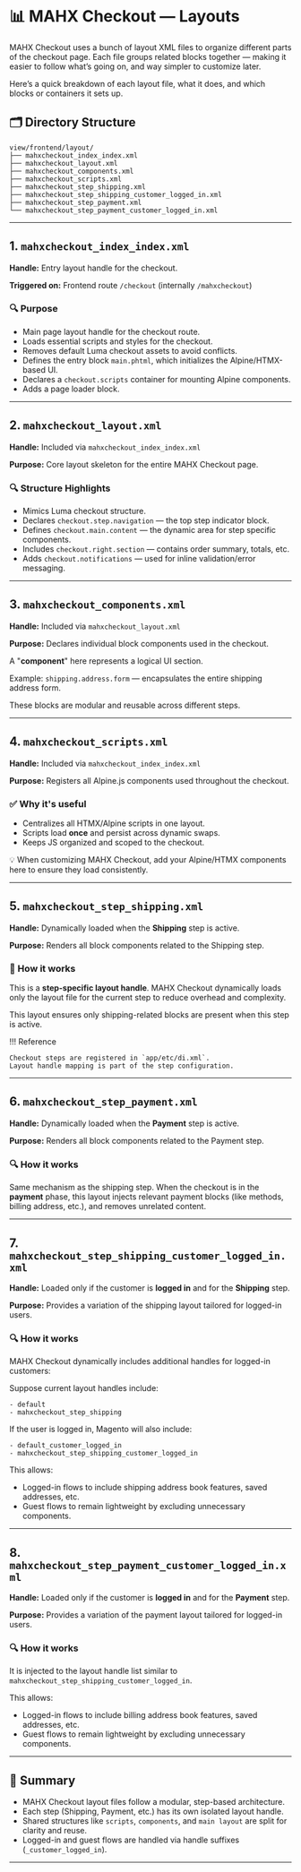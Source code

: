 # 📊 MAHX Checkout — Layouts

MAHX Checkout uses a bunch of layout XML files to organize different parts of the checkout page.
Each file groups related blocks together — making it easier to follow what’s going on, and way simpler to customize later.

Here’s a quick breakdown of each layout file, what it does, and which blocks or containers it sets up.

## 🗂️ Directory Structure

```text
view/frontend/layout/
├── mahxcheckout_index_index.xml
├── mahxcheckout_layout.xml
├── mahxcheckout_components.xml
├── mahxcheckout_scripts.xml
├── mahxcheckout_step_shipping.xml
├── mahxcheckout_step_shipping_customer_logged_in.xml
├── mahxcheckout_step_payment.xml
└── mahxcheckout_step_payment_customer_logged_in.xml
```

---

## 1. `mahxcheckout_index_index.xml`

**Handle:** Entry layout handle for the checkout.

**Triggered on:** Frontend route `/checkout` (internally `/mahxcheckout`)

### 🔍 Purpose
- Main page layout handle for the checkout route.
- Loads essential scripts and styles for the checkout.
- Removes default Luma checkout assets to avoid conflicts.
- Defines the entry block `main.phtml`, which initializes the Alpine/HTMX-based UI.
- Declares a `checkout.scripts` container for mounting Alpine components.
- Adds a page loader block.

---

## 2. `mahxcheckout_layout.xml`

**Handle:** Included via `mahxcheckout_index_index.xml`

**Purpose:** Core layout skeleton for the entire MAHX Checkout page.

### 🔍 Structure Highlights
- Mimics Luma checkout structure.
- Declares `checkout.step.navigation` — the top step indicator block.
- Defines `checkout.main.content` — the dynamic area for step specific components.
- Includes `checkout.right.section` — contains order summary, totals, etc.
- Adds `checkout.notifications` — used for inline validation/error messaging.

---

## 3. `mahxcheckout_components.xml`

**Handle:** Included via `mahxcheckout_layout.xml`

**Purpose:** Declares individual block components used in the checkout.

A "**component**" here represents a logical UI section.

Example: `shipping.address.form` — encapsulates the entire shipping address form.

These blocks are modular and reusable across different steps.

---

## 4. `mahxcheckout_scripts.xml`

**Handle:** Included via `mahxcheckout_index_index.xml`

**Purpose:** Registers all Alpine.js components used throughout the checkout.

### ✅ Why it's useful
- Centralizes all HTMX/Alpine scripts in one layout.
- Scripts load **once** and persist across dynamic swaps.
- Keeps JS organized and scoped to the checkout.

💡 When customizing MAHX Checkout, add your Alpine/HTMX components here to ensure they load consistently.

---

## 5. `mahxcheckout_step_shipping.xml`

**Handle:** Dynamically loaded when the **Shipping** step is active.

**Purpose:** Renders all block components related to the Shipping step.

### 📁 How it works
This is a **step-specific layout handle**. MAHX Checkout dynamically loads only the layout file for the current step to reduce overhead and complexity.

This layout ensures only shipping-related blocks are present when this step is active.

!!! Reference

    Checkout steps are registered in `app/etc/di.xml`.
    Layout handle mapping is part of the step configuration.

---

## 6. `mahxcheckout_step_payment.xml`

**Handle:** Dynamically loaded when the **Payment** step is active.

**Purpose:** Renders all block components related to the Payment step.

### 🔍 How it works
Same mechanism as the shipping step. When the checkout is in the **payment** phase, this layout injects relevant payment blocks (like methods, billing address, etc.), and removes unrelated content.

---

## 7. `mahxcheckout_step_shipping_customer_logged_in.xml`

**Handle:** Loaded only if the customer is **logged in** and for the **Shipping** step.

**Purpose:** Provides a variation of the shipping layout tailored for logged-in users.

### 🔍 How it works

MAHX Checkout dynamically includes additional handles for logged-in customers:

Suppose current layout handles include:

```text
- default
- mahxcheckout_step_shipping
```

If the user is logged in, Magento will also include:

```text
- default_customer_logged_in
- mahxcheckout_step_shipping_customer_logged_in
```

This allows:

  - Logged-in flows to include shipping address book features, saved addresses, etc.
  - Guest flows to remain lightweight by excluding unnecessary components.

---


## 8. `mahxcheckout_step_payment_customer_logged_in.xml`

**Handle:** Loaded only if the customer is **logged in** and for the **Payment** step.

**Purpose:** Provides a variation of the payment layout tailored for logged-in users.

### 🔍 How it works

It is injected to the layout handle list similar to `mahxcheckout_step_shipping_customer_logged_in`.

This allows:

  - Logged-in flows to include billing address book features, saved addresses, etc.
  - Guest flows to remain lightweight by excluding unnecessary components.

---

## 📌 Summary

- MAHX Checkout layout files follow a modular, step-based architecture.
- Each step (Shipping, Payment, etc.) has its own isolated layout handle.
- Shared structures like `scripts`, `components`, and `main layout` are split for clarity and reuse.
- Logged-in and guest flows are handled via handle suffixes (`_customer_logged_in`).

---
